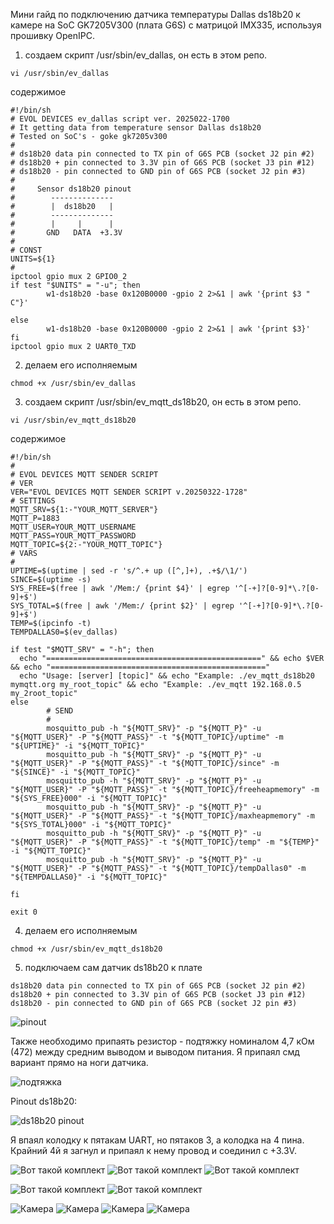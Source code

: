 Мини гайд по подключению датчика температуры Dallas ds18b20 к камере на SoC GK7205V300 (плата G6S) с матрицой IMX335, используя прошивку OpenIPC.

1) создаем скрипт /usr/sbin/ev_dallas, он есть в этом репо.
```
vi /usr/sbin/ev_dallas
```
содержимое
```
#!/bin/sh
# EVOL DEVICES ev_dallas script ver. 2025022-1700
# It getting data from temperature sensor Dallas ds18b20
# Tested on SoC's - goke gk7205v300
#
# ds18b20 data pin connected to TX pin of G6S PCB (socket J2 pin #2)
# ds18b20 + pin connected to 3.3V pin of G6S PCB (socket J3 pin #12)
# ds18b20 - pin connected to GND pin of G6S PCB (socket J2 pin #3)
#
#     Sensor ds18b20 pinout
#        --------------
#        |  ds18b20   |
#        --------------
#        |     |      |
#       GND   DATA  +3.3V
#
# CONST
UNITS=${1}
#
ipctool gpio mux 2 GPIO0_2
if test "$UNITS" = "-u"; then
        w1-ds18b20 -base 0x120B0000 -gpio 2 2>&1 | awk '{print $3 " C"}'

else
        w1-ds18b20 -base 0x120B0000 -gpio 2 2>&1 | awk '{print $3}'
fi
ipctool gpio mux 2 UART0_TXD
```
2) делаем его исполняемым
```
chmod +x /usr/sbin/ev_dallas
```
3) создаем скрипт /usr/sbin/ev_mqtt_ds18b20, он есть в этом репо.
```
vi /usr/sbin/ev_mqtt_ds18b20
```
содержимое
```
#!/bin/sh
#
# EVOL DEVICES MQTT SENDER SCRIPT
# VER
VER="EVOL DEVICES MQTT SENDER SCRIPT v.20250322-1728"
# SETTINGS
MQTT_SRV=${1:-"YOUR_MQTT_SERVER"}
MQTT_P=1883
MQTT_USER=YOUR_MQTT_USERNAME
MQTT_PASS=YOUR_MQTT_PASSWORD
MQTT_TOPIC=${2:-"YOUR_MQTT_TOPIC"}
# VARS
#
UPTIME=$(uptime | sed -r 's/^.+ up ([^,]+), .+$/\1/')
SINCE=$(uptime -s)
SYS_FREE=$(free | awk '/Mem:/ {print $4}' | egrep '^[-+]?[0-9]*\.?[0-9]+$')
SYS_TOTAL=$(free | awk '/Mem:/ {print $2}' | egrep '^[-+]?[0-9]*\.?[0-9]+$')
TEMP=$(ipcinfo -t)
TEMPDALLAS0=$(ev_dallas)

if test "$MQTT_SRV" = "-h"; then
  echo "================================================" && echo $VER && echo "================================================"
  echo "Usage: [server] [topic]" && echo "Example: ./ev_mqtt_ds18b20 mymqtt.org my_root_topic" && echo "Example: ./ev_mqtt 192.168.0.5 my_2root_topic"
else
        # SEND
        #
        mosquitto_pub -h "${MQTT_SRV}" -p "${MQTT_P}" -u "${MQTT_USER}" -P "${MQTT_PASS}" -t "${MQTT_TOPIC}/uptime" -m "${UPTIME}" -i "${MQTT_TOPIC}"
        mosquitto_pub -h "${MQTT_SRV}" -p "${MQTT_P}" -u "${MQTT_USER}" -P "${MQTT_PASS}" -t "${MQTT_TOPIC}/since" -m "${SINCE}" -i "${MQTT_TOPIC}"
        mosquitto_pub -h "${MQTT_SRV}" -p "${MQTT_P}" -u "${MQTT_USER}" -P "${MQTT_PASS}" -t "${MQTT_TOPIC}/freeheapmemory" -m "${SYS_FREE}000" -i "${MQTT_TOPIC}"
        mosquitto_pub -h "${MQTT_SRV}" -p "${MQTT_P}" -u "${MQTT_USER}" -P "${MQTT_PASS}" -t "${MQTT_TOPIC}/maxheapmemory" -m "${SYS_TOTAL}000" -i "${MQTT_TOPIC}"
        mosquitto_pub -h "${MQTT_SRV}" -p "${MQTT_P}" -u "${MQTT_USER}" -P "${MQTT_PASS}" -t "${MQTT_TOPIC}/temp" -m "${TEMP}" -i "${MQTT_TOPIC}"
        mosquitto_pub -h "${MQTT_SRV}" -p "${MQTT_P}" -u "${MQTT_USER}" -P "${MQTT_PASS}" -t "${MQTT_TOPIC}/tempDallas0" -m "${TEMPDALLAS0}" -i "${MQTT_TOPIC}"

fi

exit 0
```
4) делаем его исполняемым
```
chmod +x /usr/sbin/ev_mqtt_ds18b20
```
5) подключаем сам датчик ds18b20 к плате
```
ds18b20 data pin connected to TX pin of G6S PCB (socket J2 pin #2)
ds18b20 + pin connected to 3.3V pin of G6S PCB (socket J3 pin #12)
ds18b20 - pin connected to GND pin of G6S PCB (socket J2 pin #3)
```
![pinout](https://github.com/dioxyde2023/sandbox/blob/main/scripts/temperature-sensor-ds18b20/g6s.gif)

Также необходимо припаять резистор - подтяжку номиналом 4,7 кОм (472) между средним выводом и выводом питания. Я припаял смд вариант прямо на ноги датчика.

![подтяжка](https://github.com/dioxyde2023/sandbox/blob/main/scripts/temperature-sensor-ds18b20/ds18b20.jpg)

Pinout ds18b20:

![ds18b20 pinout](https://github.com/dioxyde2023/sandbox/blob/main/scripts/temperature-sensor-ds18b20/ds18b20dtsh.GIF)

Я впаял колодку к пятакам UART, но пятаков 3, а колодка на 4 пина. Крайний 4й я загнул и припаял к нему провод и соединил с +3.3V.

![Вот такой комплект](https://github.com/dioxyde2023/sandbox/blob/main/scripts/temperature-sensor-ds18b20/mod_pcb.jpg)
![Вот такой комплект](https://github.com/dioxyde2023/sandbox/blob/main/scripts/temperature-sensor-ds18b20/mod_pcb1.jpg)
![Вот такой комплект](https://github.com/dioxyde2023/sandbox/blob/main/scripts/temperature-sensor-ds18b20/wiring.jpg)

![Вот такой комплект](https://github.com/dioxyde2023/sandbox/blob/main/scripts/temperature-sensor-ds18b20/ds18b20-1.jpg)
![Вот такой комплект](https://github.com/dioxyde2023/sandbox/blob/main/scripts/temperature-sensor-ds18b20/ds18b20-3.jpg)

![Камера](https://github.com/dioxyde2023/sandbox/blob/main/scripts/temperature-sensor-ds18b20/cam.jpg)
![Камера](https://github.com/dioxyde2023/sandbox/blob/main/scripts/temperature-sensor-ds18b20/cam2.jpg)
![Камера](https://github.com/dioxyde2023/sandbox/blob/main/scripts/temperature-sensor-ds18b20/cam3jpg)
![Камера](https://github.com/dioxyde2023/sandbox/blob/main/scripts/temperature-sensor-ds18b20/cam4jpg)


